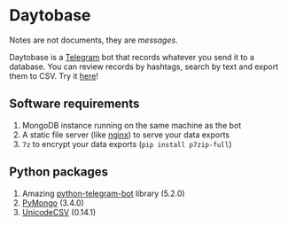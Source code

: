 # Daytobase

Notes are not documents, they are *messages*.

Daytobase is a [Telegram](https://telegram.org/) bot that records whatever you send it to a database. You can review records by hashtags, search by text and export them to CSV. Try it [here](https://telegram.me/daytobasebot)!

## Software requirements

1. MongoDB instance running on the same machine as the bot
2. A static file server (like [nginx](https://www.nginx.com)) to serve your data exports
3. `7z` to encrypt your data exports (`pip install p7zip-full`) 

## Python packages

1. Amazing [python-telegram-bot](https://github.com/python-telegram-bot/python-telegram-bot) library (5.2.0)
2. [PyMongo](https://pypi.python.org/pypi/pymongo) (3.4.0)
3. [UnicodeCSV](https://pypi.python.org/pypi/unicodecsv/0.14.1) (0.14.1)

